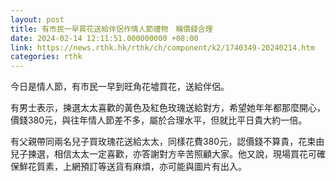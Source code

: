 ```yaml
---
layout: post
title: 有市民一早買花送給伴侶作情人節禮物　稱價錢合理
date: 2024-02-14 12:11:51.000000000 +08:00
link: https://news.rthk.hk/rthk/ch/component/k2/1740349-20240214.htm
categories: rthk
---
```


今日是情人節，有市民一早到旺角花墟買花，送給伴侶。

有男士表示，揀選太太喜歡的黃色及紅色玫瑰送給對方，希望她年年都那麼開心，價錢380元，與往年情人節差不多，屬於合理水平，但就比平日貴大約一倍。

有父親帶同兩名兒子買玫瑰花送給太太，同樣花費380元，認價錢不算貴，花束由兒子揀選，相信太太一定喜歡，亦答謝對方辛苦照顧大家。他又說，現場買花可確保鮮花質素，上網預訂等送貨有麻煩，亦可能與圖片有出入。
